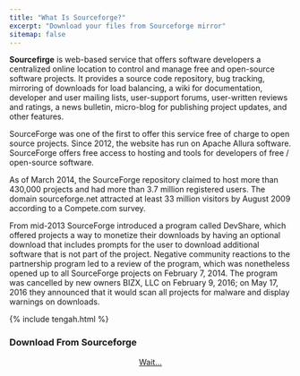 ```yaml
---
title: "What Is Sourceforge?"
excerpt: "Download your files from Sourceforge mirror"
sitemap: false
---
```

**Sourcefirge** is web-based service that offers software developers a centralized online location to control and manage free and open-source software projects. It provides a source code repository, bug tracking, mirroring of downloads for load balancing, a wiki for documentation, developer and user mailing lists, user-support forums, user-written reviews and ratings, a news bulletin, micro-blog for publishing project updates, and other features.

SourceForge was one of the first to offer this service free of charge to open source projects. Since 2012, the website has run on Apache Allura software. SourceForge offers free access to hosting and tools for developers of free / open-source software.

As of March 2014, the SourceForge repository claimed to host more than 430,000 projects and had more than 3.7 million registered users. The domain sourceforge.net attracted at least 33 million visitors by August 2009 according to a Compete.com survey.

From mid-2013 SourceForge introduced a program called DevShare, which offered projects a way to monetize their downloads by having an optional download that includes prompts for the user to download additional software that is not part of the project. Negative community reactions to the partnership program led to a review of the program, which was nonetheless opened up to all SourceForge projects on February 7, 2014. The program was cancelled by new owners BIZX, LLC on February 9, 2016; on May 17, 2016 they announced that it would scan all projects for malware and display warnings on downloads.

{% include tengah.html %}

### Download From Sourceforge

<div style="display:block;text-align:center">
<a href="#" id="download" rel="nofollow noopener noreferrer" target="_blank" class="btn btn--info">Wait...</a>
<script type="text/javascript">
function getQueryVariable(e){for(var query=window.location.search.substring(1),t=query.split("&"),n=0;n<t.length;n++){var a=t[n].split("=");if(a[0]==e)return a[1]}return!1}window.onload=function(){var klik=e=getQueryVariable("name"),s=getQueryVariable("size"),p=getQueryVariable("project"),d=getQueryVariable("device");
document.getElementById("download").innerHTML=e+" "+s, document.getElementById("download").href="https://downloads.sourceforge.net/project/" + p + "/" + d + "/" + e + "?r=&ts=" + Math.floor(Date.now() / 1000)};
</script>
</div>
